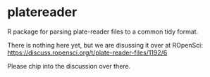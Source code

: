 # platereader
R package for parsing plate-reader files to a common tidy format.

There is nothing here yet, but we are disussing it over at ROpenSci: https://discuss.ropensci.org/t/plate-reader-files/1192/6

Please chip into the discussion over there.
